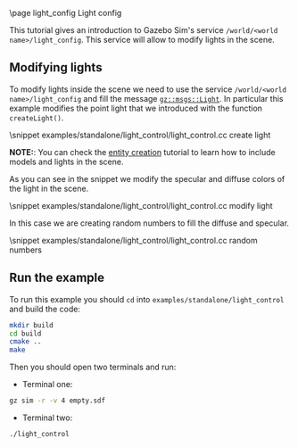 \page light_config Light config

This tutorial gives an introduction to Gazebo Sim's service `/world/<world name>/light_config`.
This service will allow to modify lights in the scene.

## Modifying lights

To modify lights inside the scene we need to use the service `/world/<world name>/light_config` and
fill the message [`gz::msgs::Light`](https://gazebosim.org/api/msgs/9/classgz_1_1msgs_1_1Light.html).
In particular this example modifies the point light that we introduced with the function `createLight()`.

\snippet examples/standalone/light_control/light_control.cc create light

**NOTE:**: You can check the [entity creation](entity_creation.html) tutorial to learn how to include models and lights in the scene.

As you can see in the snippet we modify the specular and diffuse colors of the light in the scene.

\snippet examples/standalone/light_control/light_control.cc modify light

In this case we are creating random numbers to fill the diffuse and specular.

\snippet examples/standalone/light_control/light_control.cc random numbers

## Run the example

To run this example you should `cd` into `examples/standalone/light_control` and build the code:

```bash
mkdir build
cd build
cmake ..
make
```

Then you should open two terminals and run:

 - Terminal one:
 ```bash
 gz sim -r -v 4 empty.sdf
 ```

 - Terminal two:
 ```bash
 ./light_control
 ```

